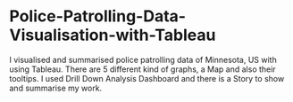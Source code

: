 # Police-Patrolling-Data-Visualisation-with-Tableau
I visualised and summarised police patrolling data of Minnesota, US with using Tableau.
There are 5 different kind of graphs, a Map and also their tooltips.
I used Drill Down Analysis Dashboard and there is a Story to show and summarise my work.
